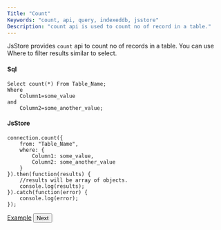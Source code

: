```yaml
---
Title: "Count"
Keywords: "count, api, query, indexeddb, jsstore"
Description: "count api is used to count no of record in a table."
---
```


JsStore provides `count` api to count no of records in a table. You can use Where to filter results similar to select.

#### Sql

```
Select count(*) From Table_Name;
Where
    Column1=some_value
and
    Column2=some_another_value;
```

#### JsStore

```
connection.count({
    from: "Table_Name",
    where: {
        Column1: some_value,
        Column2: some_another_value
    }
}).then(function(results) {
    //results will be array of objects.
    console.log(results);
}).catch(function(error) {
    console.log(error);
});
```

<p class="margin-top-40px center-align">
    <a class="btn info" target="_blank" href="https://ujjwalguptaofficial.github.io/idbstudio/?db=Demo&query=count(%7B%0A%20%20%20%20from%3A%20%22Customers%22%0A%7D)%0A">Example</a>
    <button class="btn info btnNext">Next</button>
</p>